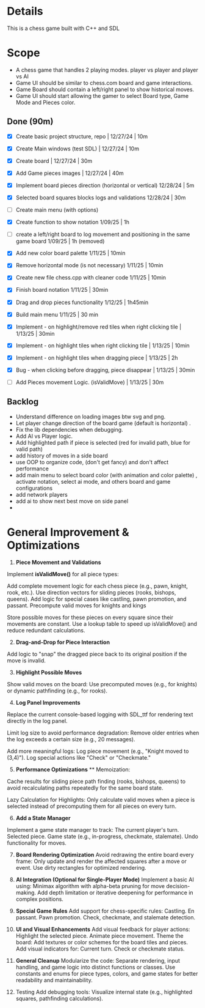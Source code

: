 # Details
This is a chess game built with C++ and SDL 

# Scope

- A  chess game that handles 2 playing modes. player vs player and player vs AI
- Game UI should be similar to chess.com board and game interactions.
- Game Board should contain a left/right panel to  show historical moves.
- Game UI should start allowing the gamer to select Board type, Game Mode and Pieces color.


## Done (90m)
- [x] Create basic project structure, repo | 12/27/24 | 10m
- [x] Create Main windows (test SDL) | 12/27/24 | 10m
- [x] Create board | 12/27/24 | 30m
- [x] Add Game pieces images | 12/27/24 | 40m
- [x] Implement board pieces direction (horizontal or vertical) 12/28/24 | 5m
- [x] Selected board squares blocks logs and validations 12/28/24 | 30m
- [ ] Create main menu (with options)
- [x] Create function to show notation 1/09/25 | 1h
- [ ] create a left/right board to log movement and positioning in the same game board 1/09/25 | 1h (removed)
- [x] Add new color board palette 1/11/25 | 10min
- [x] Remove horizontal mode (is not necessary) 1/11/25 | 10min
- [x] Create new file chess.cpp with cleaner code  1/11/25 | 10min
- [x] Finish board notation 1/11/25 | 30min
- [x] Drag and drop pieces functionality 1/12/25 | 1h45min
- [x] Build main menu 1/11/25 | 30 min
- [x] Implement - on highlight/remove red tiles when right clicking  tile | 1/13/25 | 30min
- [x] Implement - on highlight tiles when right clicking tile | 1/13/25 | 10min
- [x] Implement - on highlight tiles when dragging piece  | 1/13/25 | 2h
- [x] Bug - when clicking before dragging, piece disappear | 1/13/25 | 30min
- [ ] Add Pieces movement Logic. (isValidMove)  | 1/13/25 | 30m



## Backlog
- Understand difference on loading images btw svg and png.
- Let player change direction of the board game (default is horizontal) .
- Fix the lib dependencies when debugging.
- Add AI vs Player logic.
- Add highlighted path if piece is selected (red for invalid path, blue for valid path)
- add history of moves in a side board
- use OOP to organize code, (don't get fancy) and don't affect performance
- add main menu to select board color (with animation and color palette) , activate notation, select ai mode, and others board and game configurations
- add network players
- add ai to show next best move on side panel
- 

# General Improvement & Optimizations

1. **Piece Movement and Validations**
   
Implement **isValidMove()** for all piece types:

Add complete movement logic for each chess piece (e.g., pawn, knight, rook, etc.).
Use direction vectors for sliding pieces (rooks, bishops, queens).
Add logic for special cases like castling, pawn promotion, and  passant.
Precompute valid moves for knights and kings

Store possible moves for these pieces on every square since their movements are constant.
Use a lookup table to speed up isValidMove() and reduce redundant calculations.

2. **Drag-and-Drop for Piece Interaction**

Add logic to "snap" the dragged piece back to its original position if the move is invalid.


3. **Highlight Possible Moves**

Show valid moves on the board:
Use precomputed moves (e.g., for knights) or dynamic pathfinding (e.g., for rooks).


4. **Log Panel Improvements**

Replace the current console-based logging with SDL_ttf for rendering text directly in the log panel.

Limit log size to avoid performance degradation:
Remove older entries when the log exceeds a certain size (e.g., 20 messages).

Add more meaningful logs:
Log piece movement (e.g., "Knight moved to (3,4)").
Log special actions like "Check" or "Checkmate."

5. **Performance Optimizations**
**
Memoization:

Cache results for sliding piece path finding (rooks, bishops, queens) to avoid recalculating paths repeatedly for the same board state.

Lazy Calculation for Highlights:
Only calculate valid moves when a piece is selected instead of precomputing them for all pieces on every turn.

6. **Add a State Manager**

Implement a game state manager to track:
The current player's turn.
Selected piece.
Game state (e.g., in-progress, checkmate, stalemate).
Undo functionality for moves.

7. **Board Rendering Optimization**
Avoid redrawing the entire board every frame:
Only update and render the affected squares after a move or event.
Use dirty rectangles for optimized rendering.

8. **AI Integration (Optional for Single-Player Mode)**
Implement a basic AI using:
Minimax algorithm with alpha-beta pruning for move decision-making.
Add depth limitation or iterative deepening for performance in complex positions.

9. **Special Game Rules**
Add support for chess-specific rules:
Castling.
En passant.
Pawn promotion.
Check, checkmate, and stalemate detection.

10. **UI and Visual Enhancements**
Add visual feedback for player actions:
Highlight the selected piece.
Animate piece movement.
Theme the board:
Add textures or color schemes for the board tiles and pieces.
Add visual indicators for:
Current turn.
Check or checkmate status.

11. **General Cleanup**
Modularize the code:
Separate rendering, input handling, and game logic into distinct functions or classes.
Use constants and enums for piece types, colors, and game states for better readability and maintainability.

12. Testing
Add debugging tools:
Visualize internal state (e.g., highlighted squares, pathfinding calculations).
